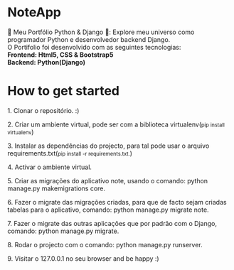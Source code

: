 <h1>NoteApp</h1>
<p>🐍 Meu Portfólio Python & Django 🚀: Explore meu universo como programador Python e desenvolvedor backend Django.<br>
O Portifolio foi desenvolvido com as seguintes tecnologias:<br><Strong>Frontend: Html5, CSS & Bootstrap5</strong><br><strong>Backend: Python(Django)</strong></p>

<h1>How to get started</h1>
<p>1. Clonar o repositório. :)</p>
<p>2. Criar um ambiente virtual, pode ser com a biblioteca virtualenv(<small>pip install virtualenv</small>)</p>
<p>3. Instalar as dependências do projecto, para tal pode usar o arquivo requirements.txt(<small>pip install -r requirements.txt.</small>)</p>
<p>4. Activar o ambiente virtual.</p>
<p>5. Criar as migrações do aplicativo note, usando o comando: python manage.py makemigrations core.</p>
<p>6. Fazer o migrate das migrações criadas, para que de facto sejam criadas tabelas para o aplicativo, comando: python manage.py migrate note.</p>
<p>7. Fazer o migrate das outras aplicações que por padrão com o Django, comando: python manage.py migrate.</p>
<p>8. Rodar o projecto com o comando: python manage.py runserver.</p>
<p>9. Visitar o 127.0.0.1 no seu browser and be happy :)</p>